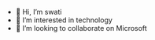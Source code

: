 - 👋 Hi, I’m swati
- 👀 I’m interested in technology
- 💞️ I’m looking to collaborate on Microsoft



<!---
swati210/swati210 is a ✨ special ✨ repository because its `README.md` (this file) appears on your GitHub profile.
You can click the Preview link to take a look at your changes.
--->
